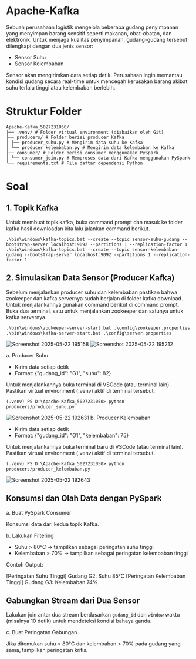 # Apache-Kafka
Sebuah perusahaan logistik mengelola beberapa gudang penyimpanan yang menyimpan barang sensitif seperti makanan, obat-obatan, dan elektronik. Untuk menjaga kualitas penyimpanan, gudang-gudang tersebut dilengkapi dengan dua jenis sensor:
- Sensor Suhu
- Sensor Kelembaban

Sensor akan mengirimkan data setiap detik. Perusahaan ingin memantau kondisi gudang secara real-time untuk mencegah kerusakan barang akibat suhu terlalu tinggi atau kelembaban berlebih.

# Struktur Folder
```
Apache-Kafka_5027231050/
├── .venv/ # Folder virtual environment (diabaikan oleh Git)
├── producers/ # Folder berisi producer Kafka
│ ├── producer_suhu.py # Mengirim data suhu ke Kafka
│ └── producer_kelembaban.py # Mengirim data kelembaban ke Kafka
├── consumer/ # Folder berisi consumer menggunakan PySpark
│ └── consumer_join.py # Memproses data dari Kafka menggunakan PySpark
└── requirements.txt # File daftar dependensi Python
```

# Soal
## 1. Topik Kafka
Untuk membuat topik kafka, buka command prompt dan masuk ke folder kafka hasil downloadan kita lalu jalankan command berikut.
```
.\bin\windows\kafka-topics.bat --create --topic sensor-suhu-gudang --bootstrap-server localhost:9092 --partitions 1 --replication-factor 1
.\bin\windows\kafka-topics.bat --create --topic sensor-kelembaban-gudang --bootstrap-server localhost:9092 --partitions 1 --replication-factor 1
```

## 2. Simulasikan Data Sensor (Producer Kafka)
Sebelum menjalankan producer suhu dan kelembaban pastikan bahwa zookeeper dan kafka servernya sudah berjalan di folder kafka download. Untuk menjalankannya gunakan command berikut di command prompt. Buka dua terminal, satu untuk menjalankan zookeeper dan satunya untuk kafka servernya.
```
.\bin\windows\zookeeper-server-start.bat .\config\zookeeper.properties
.\bin\windows\kafka-server-start.bat .\config\server.properties
```
![Screenshot 2025-05-22 195158](https://github.com/user-attachments/assets/72e83ef4-1886-4e80-9cf2-eb6b2e73ad5e)
![Screenshot 2025-05-22 195212](https://github.com/user-attachments/assets/3ed9de09-2fd6-48b2-9ee9-646f54cf6cb8)

a. Producer Suhu
- Kirim data setiap detik
- Format:
{"gudang_id": "G1", "suhu": 82}

Untuk menjalankannya buka terminal di VSCode (atau terminal lain). Pastikan virtual environment (.venv) aktif di terminal tersebut.
```
(.venv) PS D:\Apache-Kafka_5027231050> python producers/producer_suhu.py 
```
![Screenshot 2025-05-22 192631](https://github.com/user-attachments/assets/f98e42c9-6027-4343-b10a-e12c13d53ad2)
b. Producer Kelembaban
- Kirim data setiap detik
- Format:
{"gudang_id": "G1", "kelembaban": 75}

Untuk menjalankannya buka terminal baru di VSCode (atau terminal lain). Pastikan virtual environment (.venv) aktif di terminal tersebut.
```
(.venv) PS D:\Apache-Kafka_5027231050> python producers/producer_kelembaban.py
```
![Screenshot 2025-05-22 192643](https://github.com/user-attachments/assets/0a614745-aebb-4fbe-bd10-e4a9feb6f963)

## Konsumsi dan Olah Data dengan PySpark
a. Buat PySpark Consumer

Konsumsi data dari kedua topik Kafka.

b. Lakukan Filtering
- Suhu > 80°C → tampilkan sebagai peringatan suhu tinggi
- Kelembaban > 70% → tampilkan sebagai peringatan kelembaban tinggi

Contoh Output:

[Peringatan Suhu Tinggi] Gudang G2: Suhu 85°C [Peringatan Kelembaban Tinggi] Gudang G3: Kelembaban 74%

## Gabungkan Stream dari Dua Sensor
Lakukan join antar dua stream berdasarkan `gudang_id` dan `window` waktu (misalnya 10 detik) untuk mendeteksi kondisi bahaya ganda.

c. Buat Peringatan Gabungan

Jika ditemukan suhu > 80°C dan kelembaban > 70% pada gudang yang sama, tampilkan peringatan kritis.
